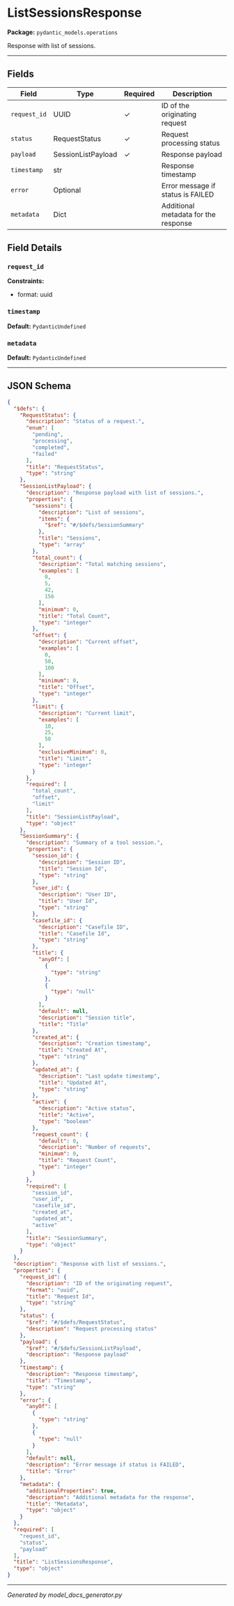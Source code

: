 # ListSessionsResponse

**Package:** `pydantic_models.operations`

Response with list of sessions.

---

## Fields

| Field | Type | Required | Description |
|-------|------|----------|-------------|
| `request_id` | UUID | ✓ | ID of the originating request |
| `status` | RequestStatus | ✓ | Request processing status |
| `payload` | SessionListPayload | ✓ | Response payload |
| `timestamp` | str |  | Response timestamp |
| `error` | Optional |  | Error message if status is FAILED |
| `metadata` | Dict |  | Additional metadata for the response |

## Field Details

### `request_id`

**Constraints:**
- format: uuid

### `timestamp`

**Default:** `PydanticUndefined`

### `metadata`

**Default:** `PydanticUndefined`

---

## JSON Schema

```json
{
  "$defs": {
    "RequestStatus": {
      "description": "Status of a request.",
      "enum": [
        "pending",
        "processing",
        "completed",
        "failed"
      ],
      "title": "RequestStatus",
      "type": "string"
    },
    "SessionListPayload": {
      "description": "Response payload with list of sessions.",
      "properties": {
        "sessions": {
          "description": "List of sessions",
          "items": {
            "$ref": "#/$defs/SessionSummary"
          },
          "title": "Sessions",
          "type": "array"
        },
        "total_count": {
          "description": "Total matching sessions",
          "examples": [
            0,
            5,
            42,
            156
          ],
          "minimum": 0,
          "title": "Total Count",
          "type": "integer"
        },
        "offset": {
          "description": "Current offset",
          "examples": [
            0,
            50,
            100
          ],
          "minimum": 0,
          "title": "Offset",
          "type": "integer"
        },
        "limit": {
          "description": "Current limit",
          "examples": [
            10,
            25,
            50
          ],
          "exclusiveMinimum": 0,
          "title": "Limit",
          "type": "integer"
        }
      },
      "required": [
        "total_count",
        "offset",
        "limit"
      ],
      "title": "SessionListPayload",
      "type": "object"
    },
    "SessionSummary": {
      "description": "Summary of a tool session.",
      "properties": {
        "session_id": {
          "description": "Session ID",
          "title": "Session Id",
          "type": "string"
        },
        "user_id": {
          "description": "User ID",
          "title": "User Id",
          "type": "string"
        },
        "casefile_id": {
          "description": "Casefile ID",
          "title": "Casefile Id",
          "type": "string"
        },
        "title": {
          "anyOf": [
            {
              "type": "string"
            },
            {
              "type": "null"
            }
          ],
          "default": null,
          "description": "Session title",
          "title": "Title"
        },
        "created_at": {
          "description": "Creation timestamp",
          "title": "Created At",
          "type": "string"
        },
        "updated_at": {
          "description": "Last update timestamp",
          "title": "Updated At",
          "type": "string"
        },
        "active": {
          "description": "Active status",
          "title": "Active",
          "type": "boolean"
        },
        "request_count": {
          "default": 0,
          "description": "Number of requests",
          "minimum": 0,
          "title": "Request Count",
          "type": "integer"
        }
      },
      "required": [
        "session_id",
        "user_id",
        "casefile_id",
        "created_at",
        "updated_at",
        "active"
      ],
      "title": "SessionSummary",
      "type": "object"
    }
  },
  "description": "Response with list of sessions.",
  "properties": {
    "request_id": {
      "description": "ID of the originating request",
      "format": "uuid",
      "title": "Request Id",
      "type": "string"
    },
    "status": {
      "$ref": "#/$defs/RequestStatus",
      "description": "Request processing status"
    },
    "payload": {
      "$ref": "#/$defs/SessionListPayload",
      "description": "Response payload"
    },
    "timestamp": {
      "description": "Response timestamp",
      "title": "Timestamp",
      "type": "string"
    },
    "error": {
      "anyOf": [
        {
          "type": "string"
        },
        {
          "type": "null"
        }
      ],
      "default": null,
      "description": "Error message if status is FAILED",
      "title": "Error"
    },
    "metadata": {
      "additionalProperties": true,
      "description": "Additional metadata for the response",
      "title": "Metadata",
      "type": "object"
    }
  },
  "required": [
    "request_id",
    "status",
    "payload"
  ],
  "title": "ListSessionsResponse",
  "type": "object"
}
```

---

*Generated by model_docs_generator.py*
